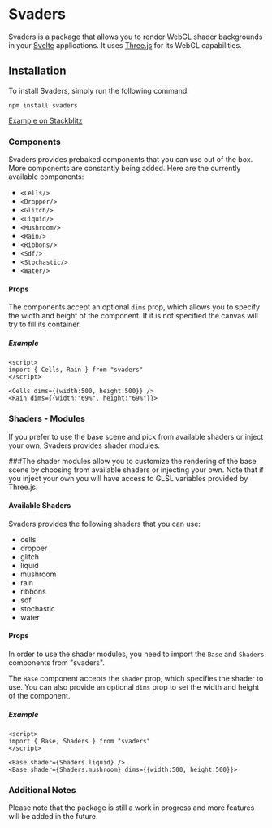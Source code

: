 # Svaders

Svaders is a package that allows you to render WebGL shader backgrounds in your [Svelte](https://svelte.dev/) applications. It uses [Three.js](https://threejs.org/) for its WebGL capabilities.

## Installation

To install Svaders, simply run the following command:

```
npm install svaders
```

[Example on Stackblitz](https://stackblitz.com/edit/vitejs-vite-kddiho?embed=1&file=src%2FApp.svelte)

### Components

Svaders provides prebaked components that you can use out of the box. More components are constantly being added. Here are the currently available components:

- `<Cells/>`
- `<Dropper/>`
- `<Glitch/>`
- `<Liquid/>`
- `<Mushroom/>`
- `<Rain/>`
- `<Ribbons/>`
- `<Sdf/>`
- `<Stochastic/>`
- `<Water/>`

#### Props

The components accept an optional `dims` prop, which allows you to specify the width and height of the component. If it is not specified the canvas will try to fill its container.

##### Example

```svelte
<script>
import { Cells, Rain } from "svaders"
</script>

<Cells dims={{width:500, height:500}} />
<Rain dims={{width:"69%", height:"69%"}}>
```

### Shaders - Modules

If you prefer to use the base scene and pick from available shaders or inject your own, Svaders provides shader modules.

###The shader modules allow you to customize the rendering of the base scene by choosing from available shaders or injecting your own. Note that if you inject your own you will have access to GLSL variables provided by Three.js.

#### Available Shaders

Svaders provides the following shaders that you can use:

- cells
- dropper
- glitch
- liquid
- mushroom
- rain
- ribbons
- sdf
- stochastic
- water

#### Props

In order to use the shader modules, you need to import the `Base` and `Shaders` components from "svaders".

The `Base` component accepts the `shader` prop, which specifies the shader to use. You can also provide an optional `dims` prop to set the width and height of the component.

##### Example

```svelte
<script>
import { Base, Shaders } from "svaders"
</script>

<Base shader={Shaders.liquid} />
<Base shader={Shaders.mushroom} dims={{width:500, height:500}}>
```

### Additional Notes

Please note that the package is still a work in progress and more features will be added in the future.
